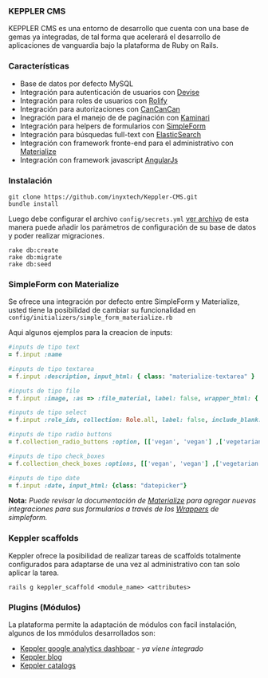 ### KEPPLER CMS

KEPPLER CMS es una entorno de desarrollo que cuenta con una base de gemas ya integradas, de tal forma que acelerará el desarrollo de aplicaciones de vanguardia bajo la plataforma de Ruby on Rails.


### Características

* Base de datos por defecto MySQL
* Integración para autenticación de usuarios con [Devise](https://github.com/plataformatec/devise)
* Integración para roles de usuarios con [Rolify](https://github.com/RolifyCommunity/rolify)
* Integración para autorizaciones con [CanCanCan](https://github.com/CanCanCommunity/cancancan)
* Inegración para el manejo de de paginación con [Kaminari](https://github.com/amatsuda/kaminari)
* Integración para helpers de formularios con [SimpleForm](https://github.com/RolifyCommunity/rolify)
* Integración para búsquedas full-text con [ElasticSearch](https://github.com/elastic/elasticsearch-rails)
* Integración con framework fronte-end para el administrativo con [Materialize](http://materializecss.com/)
* Integración con framework javascript [AngularJs](https://angularjs.org/)

### Instalación

```
git clone https://github.com/inyxtech/Keppler-CMS.git
bundle install
```

Luego debe configurar el archivo `config/secrets.yml` [ver archivo](https://github.com/inyxtech/Keppler-CMS/blob/master/config/secrets.yml.example) de esta manera puede añadir los parámetros de configuración de su base de datos y poder realizar migraciones.

```
rake db:create
rake db:migrate
rake db:seed
```

### SimpleForm con Materialize

Se ofrece una integración por defecto entre SimpleForm y Materialize, usted tiene la posibilidad de cambiar su funcionalidad en `config/initializers/simple_form_materialize.rb`

Aqui algunos ejemplos para la creacion de inputs:

```ruby
#inputs de tipo text
= f.input :name

#inputs de tipo textarea
= f.input :description, input_html: { class: "materialize-textarea" }

#inputs de tipo file
= f.input :image, :as => :file_material, label: false, wrapper_html: { class: "file-field" }

#inputs de tipo select
= f.input :role_ids, collection: Role.all, label: false, include_blank: "Selecione un rol"

#inputs de tipo radio buttons
= f.collection_radio_buttons :option, [['vegan', 'vegan'] ,['vegetarian', 'vegetarian']],:first, :last

#inputs de tipo check_boxes
= f.collection_check_boxes :options, [['vegan', 'vegan'] ,['vegetarian', 'vegetarian']],:first, :last

#inputs de tipo date
= f.input :date, input_html: {class: "datepicker"}
```

**Nota:** *Puede revisar la documentación de [Materialize](http://materializecss.com/) para agregar nuevas integraciones para sus formularios a través de los [Wrappers](https://github.com/plataformatec/simple_form/wiki/Custom-Wrappers) de simpleform.*


### Keppler scaffolds

Keppler ofrece la posibilidad de realizar tareas de scaffolds totalmente configurados para adaptarse de una vez al administrativo con tan solo aplicar la tarea.

`rails g keppler_scaffold <module_name> <attributes>`

### Plugins (Módulos)

La plataforma permite la adaptación de módulos con facil instalación, algunos de los mmódulos desarrollados son:

* [Keppler google analytics dashboar](https://github.com/inyxtech/keppler_ga_dashboard) - *ya viene integrado*
* [Keppler blog](https://github.com/inyxtech/inyx_blog_rails)
* [Keppler catalogs](https://github.com/inyxtech/inyx_catalog_rails)

